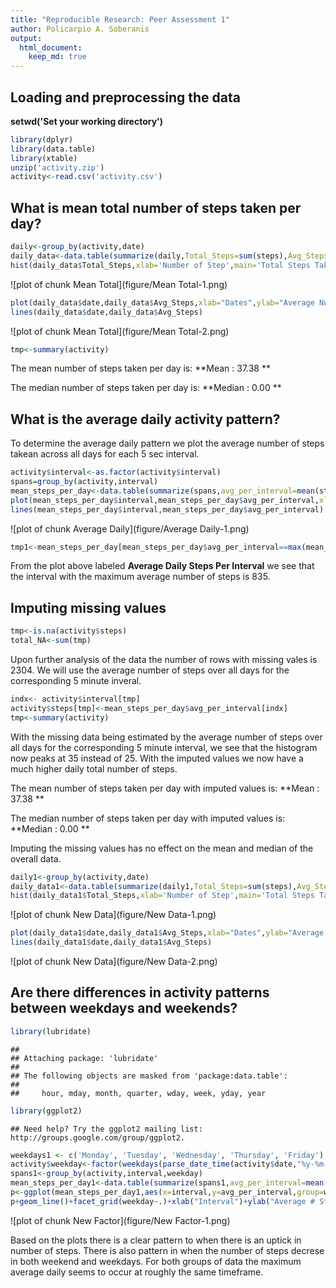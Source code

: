 ```yaml
---
title: "Reproducible Research: Peer Assessment 1"
author: Policarpio A. Soberanis
output: 
  html_document:
    keep_md: true
---
```



## Loading and preprocessing the data
**setwd('Set your working directory')**

```r
library(dplyr)
library(data.table)
library(xtable)
unzip('activity.zip')
activity<-read.csv('activity.csv')
```

## What is mean total number of steps taken per day?

```r
daily<-group_by(activity,date)
daily_data<-data.table(summarize(daily,Total_Steps=sum(steps),Avg_Steps=mean(steps),Median_Steps=median(steps)))
hist(daily_data$Total_Steps,xlab='Number of Step',main='Total Steps Taken Daily')
```

![plot of chunk Mean Total](figure/Mean Total-1.png) 

```r
plot(daily_data$date,daily_data$Avg_Steps,xlab="Dates",ylab="Average Number of Step",main="Average Steps Per Day",xaxt="n")
lines(daily_data$date,daily_data$Avg_Steps)
```

![plot of chunk Mean Total](figure/Mean Total-2.png) 

```r
tmp<-summary(activity)
```
The mean number of steps taken per day is:
**Mean   : 37.38  **

The median number of steps taken per day is:
**Median :  0.00  **

## What is the average daily activity pattern?
To determine the average daily pattern we plot the average number of steps takean across all days
for each 5 sec interval.

```r
activity$interval<-as.factor(activity$interval)
spans=group_by(activity,interval)
mean_steps_per_day<-data.table(summarize(spans,avg_per_interval=mean(steps,na.rm=TRUE)))
plot(mean_steps_per_day$interval,mean_steps_per_day$avg_per_interval,xlab="Interval",ylab="Average # Steps",main="Average Daily Steps Per Interval",xaxt="n")
lines(mean_steps_per_day$interval,mean_steps_per_day$avg_per_interval)
```

![plot of chunk Average Daily](figure/Average Daily-1.png) 

```r
tmp1<-mean_steps_per_day[mean_steps_per_day$avg_per_interval==max(mean_steps_per_day$avg_per_interval)]
```

From the plot above labeled **Average Daily Steps Per Interval** we see that the interval with the maximum average number of steps
is 835.

## Imputing missing values

```r
tmp<-is.na(activity$steps)
total_NA<-sum(tmp)
```
Upon further analysis of the data the number of rows with missing vales is 2304. We will use the average number of steps over all days for the corresponding 5 minute inveral.

```r
indx<- activity$interval[tmp]
activity$steps[tmp]<-mean_steps_per_day$avg_per_interval[indx]
tmp<-summary(activity)
```

With the missing data being estimated by the average number of steps over all days for the corresponding 5 minute interval, we see that the histogram now peaks at 35 instead of 25. With the imputed values we now have a much higher daily total number of steps.

The mean number of steps taken per day with imputed values is:
**Mean   : 37.38  **

The median number of steps taken per day with imputed values is:
**Median :  0.00  **

Imputing the missing values has no effect on the mean and median of the overall data.


```r
daily1<-group_by(activity,date)
daily_data1<-data.table(summarize(daily1,Total_Steps=sum(steps),Avg_Steps=mean(steps),Median_Steps=median(steps)))
hist(daily_data1$Total_Steps,xlab='Number of Step',main='Total Steps Taken Daily')
```

![plot of chunk New Data](figure/New Data-1.png) 

```r
plot(daily_data1$date,daily_data1$Avg_Steps,xlab="Dates",ylab="Average Number of Step",main="Average Steps Per Day",xaxt="n")
lines(daily_data1$date,daily_data1$Avg_Steps)
```

![plot of chunk New Data](figure/New Data-2.png) 

## Are there differences in activity patterns between weekdays and weekends?

```r
library(lubridate)
```

```
## 
## Attaching package: 'lubridate'
## 
## The following objects are masked from 'package:data.table':
## 
##     hour, mday, month, quarter, wday, week, yday, year
```

```r
library(ggplot2)
```

```
## Need help? Try the ggplot2 mailing list: http://groups.google.com/group/ggplot2.
```

```r
weekdays1 <- c('Monday', 'Tuesday', 'Wednesday', 'Thursday', 'Friday')
activity$weekday<-factor(weekdays(parse_date_time(activity$date,"%y-%m-%d")) %in% weekdays1,levels=c(TRUE,FALSE),labels=c('weekday','weekend'))
spans1<-group_by(activity,interval,weekday)
mean_steps_per_day1<-data.table(summarize(spans1,avg_per_interval=mean(steps)))
p<-ggplot(mean_steps_per_day1,aes(x=interval,y=avg_per_interval,group=weekday,color=weekday))
p+geom_line()+facet_grid(weekday~.)+xlab("Interval")+ylab("Average # Steps")+ggtitle("Average Daily Steps Per Interval")
```

![plot of chunk New Factor](figure/New Factor-1.png) 

Based on the plots there is a clear pattern to when there is an uptick in number of steps. There is also pattern in when the number of steps decrese in both weekend and weekdays. For both groups of data the maximum average daily seems to occur at roughly the same timeframe.
